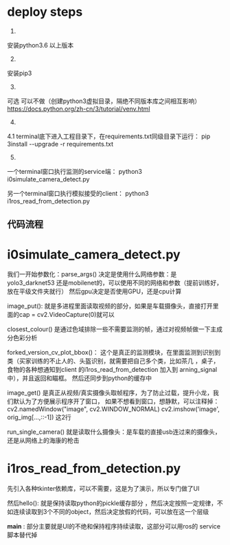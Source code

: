 # deploy steps


1.
安装python3.6 以上版本

2. 
安装pip3 

3.
可选  可以不做（创建python3虚拟目录，隔绝不同版本库之间相互影响）
https://docs.python.org/zh-cn/3/tutorial/venv.html

4.
4.1
terminal底下进入工程目录下，在requirements.txt同级目录下运行：
pip 3install --upgrade -r requirements.txt

5.
一个terminal窗口执行监测的service端：
python3 i0simulate_camera_detect.py

另一个terminal窗口执行模拟接受的client：
python3 i1ros_read_from_detection.py


## 代码流程

# i0simulate_camera_detect.py

我们一开始参数化：parse_args() 决定是使用什么网络参数：是yolo3_darknet53
还是mobilenet的，可以使用不同的网络和参数（提前训练好，放在平级文件夹就行）
然后gpu决定是否使用GPU，还是cpu计算

image_put():
就是多进程里面读取视频的部分，如果是车载摄像头，直接打开里面的cap = cv2.VideoCapture(0)就可以


closest_colour() 是通过色域排除一些不需要监测的帧，通过对视频帧做一下主成分色彩分析


forked_version_cv_plot_bbox()： 这个是真正的监测模块，在里面监测到识别到类（买家训练的不止人的、头盔识别，就需要把自己多个类，比如茶几
，桌子，食物的各种想通知到client 的i1ros_read_from_detection 加入到 arning_signal 中），并且返回和瞄框。
然后还同步到python的缓存中

image_get() 是真正从视频/真实摄像头取帧程序，为了防止过载，提升小龙，我们默认为了方便展示程序开了窗口，
如果不想看到窗口，想静默，可以注释掉：
    cv2.namedWindow("image", cv2.WINDOW_NORMAL)
    cv2.imshow('image', orig_img[...,::-1])
这2行

run_single_camera() 就是读取什么摄像头：是车载的直接usb连过来的摄像头，还是从网络上的海康的枪击

# i1ros_read_from_detection.py
先引入各种tkinter依赖库，可以不需要，这是为了演示，所以专门做了UI

然后hello(): 就是保持读取python的pickle缓存部分 ，然后决定按照一定规律，不如连续读取到3个不同的object，然后决定放假的代码，可以放在这一个层级

__main__ : 部分主要就是UI的不绝和保持程序持续读取，这部分可以用ros的 service脚本替代掉
